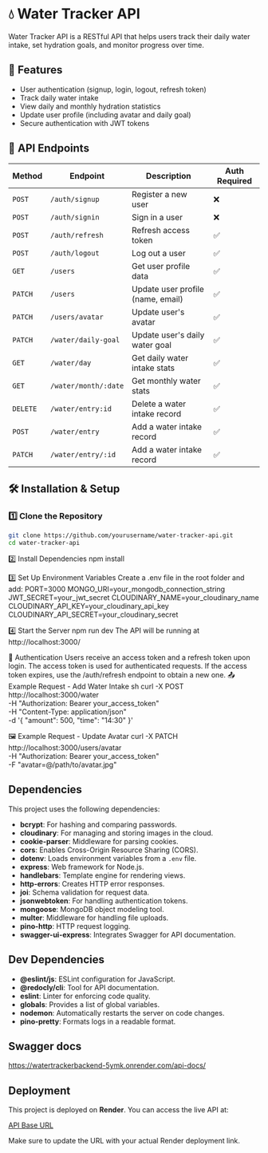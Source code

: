 # 💧 Water Tracker API

Water Tracker API is a RESTful API that helps users track their daily water intake, set hydration goals, and monitor progress over time.

## 🚀 Features

- User authentication (signup, login, logout, refresh token)
- Track daily water intake
- View daily and monthly hydration statistics
- Update user profile (including avatar and daily goal)
- Secure authentication with JWT tokens

## 📌 API Endpoints

| Method   | Endpoint             | Description                       | Auth Required |
| -------- | -------------------- | --------------------------------- | ------------- |
| `POST`   | `/auth/signup`       | Register a new user               | ❌            |
| `POST`   | `/auth/signin`       | Sign in a user                    | ❌            |
| `POST`   | `/auth/refresh`      | Refresh access token              | ✅            |
| `POST`   | `/auth/logout`       | Log out a user                    | ✅            |
| `GET`    | `/users`             | Get user profile data             | ✅            |
| `PATCH`  | `/users`             | Update user profile (name, email) | ✅            |
| `PATCH`  | `/users/avatar`      | Update user's avatar              | ✅            |
| `PATCH`  | `/water/daily-goal`  | Update user's daily water goal    | ✅            |
| `GET`    | `/water/day`         | Get daily water intake stats      | ✅            |
| `GET`    | `/water/month/:date` | Get monthly water stats           | ✅            |
| `DELETE` | `/water/entry:id`    | Delete a water intake record      | ✅            |
| `POST`   | `/water/entry`       | Add a water intake record         | ✅            |
| `PATCH`  | `/water/entry/:id`   | Add a water intake record         | ✅            |

## 🛠️ Installation & Setup

### 1️⃣ Clone the Repository

```sh
git clone https://github.com/yourusername/water-tracker-api.git
cd water-tracker-api
```

2️⃣ Install Dependencies
npm install

3️⃣ Set Up Environment Variables
Create a .env file in the root folder and add:
PORT=3000
MONGO_URI=your_mongodb_connection_string
JWT_SECRET=your_jwt_secret
CLOUDINARY_NAME=your_cloudinary_name
CLOUDINARY_API_KEY=your_cloudinary_api_key
CLOUDINARY_API_SECRET=your_cloudinary_secret

4️⃣ Start the Server
npm run dev
The API will be running at http://localhost:3000/

🔐 Authentication
Users receive an access token and a refresh token upon login.
The access token is used for authenticated requests.
If the access token expires, use the /auth/refresh endpoint to obtain a new one.
📤 Example Request - Add Water Intake
sh
curl -X POST http://localhost:3000/water \
 -H "Authorization: Bearer your_access_token" \
 -H "Content-Type: application/json" \
 -d '{
"amount": 500,
"time": "14:30"
}'

🖼️ Example Request - Update Avatar
curl -X PATCH http://localhost:3000/users/avatar \
 -H "Authorization: Bearer your_access_token" \
 -F "avatar=@/path/to/avatar.jpg"

## Dependencies

This project uses the following dependencies:

- **bcrypt**: For hashing and comparing passwords.
- **cloudinary**: For managing and storing images in the cloud.
- **cookie-parser**: Middleware for parsing cookies.
- **cors**: Enables Cross-Origin Resource Sharing (CORS).
- **dotenv**: Loads environment variables from a `.env` file.
- **express**: Web framework for Node.js.
- **handlebars**: Template engine for rendering views.
- **http-errors**: Creates HTTP error responses.
- **joi**: Schema validation for request data.
- **jsonwebtoken**: For handling authentication tokens.
- **mongoose**: MongoDB object modeling tool.
- **multer**: Middleware for handling file uploads.
- **pino-http**: HTTP request logging.
- **swagger-ui-express**: Integrates Swagger for API documentation.

## Dev Dependencies

- **@eslint/js**: ESLint configuration for JavaScript.
- **@redocly/cli**: Tool for API documentation.
- **eslint**: Linter for enforcing code quality.
- **globals**: Provides a list of global variables.
- **nodemon**: Automatically restarts the server on code changes.
- **pino-pretty**: Formats logs in a readable format.

## Swagger docs

https://watertrackerbackend-5ymk.onrender.com/api-docs/

## Deployment

This project is deployed on **Render**. You can access the live API at:

[API Base URL](https://watertrackerbackend-5ymk.onrender.com)

Make sure to update the URL with your actual Render deployment link.
